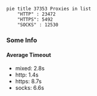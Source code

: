 
```mermaid
pie title 37353 Proxies in list
    "HTTP" : 23472
    "HTTPS": 5492
    "SOCKS" : 12530
```

### Some Info
#### Average Timeout

- mixed: 2.8s
- http: 1.4s
- https: 8.7s
- socks: 6.6s